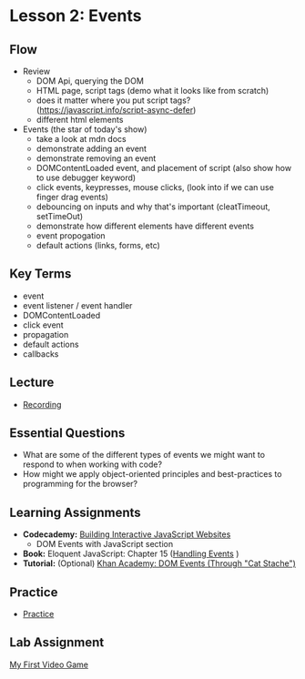 # Lesson 2: Events

## Flow

- Review
  - DOM Api, querying the DOM
  - HTML page, script tags (demo what it looks like from scratch)
  - does it matter where you put script tags? (https://javascript.info/script-async-defer)
  - different html elements
- Events (the star of today's show)
  - take a look at mdn docs
  - demonstrate adding an event
  - demonstrate removing an event
  - DOMContentLoaded event, and placement of script (also show how to use debugger keyword)
  - click events, keypresses, mouse clicks, (look into if we can use finger drag events)
  - debouncing on inputs and why that's important (cleatTimeout, setTimeOut)
  - demonstrate how different elements have different events
  - event propogation
  - default actions (links, forms, etc)

## Key Terms

- event
- event listener / event handler
- DOMContentLoaded
- click event
- propagation
- default actions
- callbacks

## Lecture

- [Recording](https://us02web.zoom.us/rec/share/NqkMk-gtC8pYvCcTMjlkWY7QLoVtDDvLhtx_w_g4Am1SxLflle_aNwfWT7WXxo0K.U5IKIJvNwhR9_aRM )

## Essential Questions

- What are some of the different types of events we might want to respond to when working with code?
- How might we apply object-oriented principles and best-practices to programming for the browser?

## Learning Assignments

- **Codecademy:** [Building Interactive JavaScript Websites](https://www.codecademy.com/learn/build-interactive-websites)
  - DOM Events with JavaScript section
- **Book:** Eloquent JavaScript: Chapter 15 ([Handling Events](https://eloquentjavascript.net/15_event.html) )
- **Tutorial:** (Optional) [Khan Academy: DOM Events (Through "Cat Stache")](https://www.khanacademy.org/computing/computer-programming/html-css-js/html-js-dom-events#html-js-dom-events)

## Practice

- [Practice](./practice)

## Lab Assignment

[My First Video Game](https://classroom.github.com/a/MS9mNj7q)
